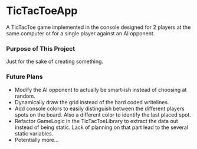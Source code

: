 # TicTacToeApp
A TicTacToe game implemented in the console designed for 2 players at the same computer or for a single player against an AI opponent.

### Purpose of This Project
Just for the sake of creating something. 

### Future Plans
- Modify the AI opponent to actually be smart-ish instead of choosing at random.
- Dynamically draw the grid instead of the hard coded writelines.
- Add console colors to easily distinguish between the different players spots on the board. Also a different color to identify the last placed spot.
- Refactor GameLogic in the TicTacToeLibrary to extract the data out instead of being static. Lack of planning on that part lead to the several static variables.
- Potentially more...

